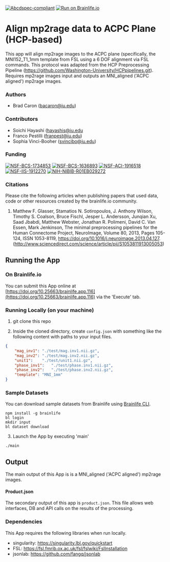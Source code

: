 [![Abcdspec-compliant](https://img.shields.io/badge/ABCD_Spec-v1.1-green.svg)](https://github.com/brain-life/abcd-spec)
[![Run on Brainlife.io](https://img.shields.io/badge/Brainlife-brainlife.app.116-blue.svg)](https://doi.org/10.25663/brainlife.app.116)

# Align mp2rage data to ACPC Plane (HCP-based) 

This app will align mp2rage images to the ACPC plane (specifically, the MNI152_T1_1mm template from FSL using a 6 DOF alignment via FSL commands. This protocol was adapted from the HCP Preprocessing Pipeline (https://github.com/Washington-University/HCPpipelines.git). Requires mp2rage images input and outputs an MNI_aligned ('ACPC aligned') mp2rage images. 

### Authors 

- Brad Caron (bacaron@iu.edu) 

### Contributors 

- Soichi Hayashi (hayashis@iu.edu
- Franco Pestilli (franpest@iu.edu) 
- Sophia Vinci-Booher (svincibo@iu.edu)

### Funding 

[![NSF-BCS-1734853](https://img.shields.io/badge/NSF_BCS-1734853-blue.svg)](https://nsf.gov/awardsearch/showAward?AWD_ID=1734853)
[![NSF-BCS-1636893](https://img.shields.io/badge/NSF_BCS-1636893-blue.svg)](https://nsf.gov/awardsearch/showAward?AWD_ID=1636893)
[![NSF-ACI-1916518](https://img.shields.io/badge/NSF_ACI-1916518-blue.svg)](https://nsf.gov/awardsearch/showAward?AWD_ID=1916518)
[![NSF-IIS-1912270](https://img.shields.io/badge/NSF_IIS-1912270-blue.svg)](https://nsf.gov/awardsearch/showAward?AWD_ID=1912270)
[![NIH-NIBIB-R01EB029272](https://img.shields.io/badge/NIH_NIBIB-R01EB029272-green.svg)](https://grantome.com/grant/NIH/R01-EB029272-01)

### Citations 

Please cite the following articles when publishing papers that used data, code or other resources created by the brainlife.io community. 

1. Matthew F. Glasser, Stamatios N. Sotiropoulos, J. Anthony Wilson, Timothy S. Coalson, Bruce Fischl, Jesper L. Andersson, Junqian Xu, Saad Jbabdi, Matthew Webster, Jonathan R. Polimeni, David C. Van Essen, Mark Jenkinson, The minimal preprocessing pipelines for the Human Connectome Project, NeuroImage, Volume 80, 2013, Pages 105-124, ISSN 1053-8119, https://doi.org/10.1016/j.neuroimage.2013.04.127. (http://www.sciencedirect.com/science/article/pii/S1053811913005053) 

## Running the App 

### On Brainlife.io 

You can submit this App online at [https://doi.org/10.25663/brainlife.app.116](https://doi.org/10.25663/brainlife.app.116) via the 'Execute' tab. 

### Running Locally (on your machine) 

1. git clone this repo 

2. Inside the cloned directory, create `config.json` with something like the following content with paths to your input files. 

```json 
{
    "mag_inv1": "./test/mag.inv1.nii.gz",
    "mag_inv2": "./test/mag.inv2.nii.gz",
    "unit1":    "./test/unit1.nii.gz",
    "phase_inv1":   "./test/phase.inv1.nii.gz",
    "phase_inv2":   "./test/phase.inv2.nii.gz",
    "template": "MNI_1mm"
}
``` 

### Sample Datasets 

You can download sample datasets from Brainlife using [Brainlife CLI](https://github.com/brain-life/cli). 

```
npm install -g brainlife 
bl login 
mkdir input 
bl dataset download 
``` 

3. Launch the App by executing 'main' 

```bash 
./main 
``` 

## Output 

The main output of this App is is a MNI_aligned ('ACPC aligned') mp2rage images. 

#### Product.json 

The secondary output of this app is `product.json`. This file allows web interfaces, DB and API calls on the results of the processing. 

### Dependencies 

This App requires the following libraries when run locally. 

- singularity: https://singularity.lbl.gov/quickstart
- FSL: https://fsl.fmrib.ox.ac.uk/fsl/fslwiki/FslInstallation
- jsonlab: https://github.com/fangq/jsonlab

